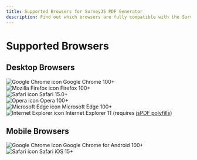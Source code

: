 ```yaml
---
title: Supported Browsers for SurveyJS PDF Generator
description: Find out which browsers are fully compatible with the SurveyJS PDF Generator library. Ensure optimal performance and user experience with this list of supported browsers for seamless rendering of your surveys and forms as PDF files.
---
```


# Supported Browsers

## Desktop Browsers

<div class="v2-class---documentation-page__supported-browsers"> <img src="images/browser-icons-chrome.svg" alt="Google Chrome icon"> <span>Google Chrome 100+</span> </div>
<div class="v2-class---documentation-page__supported-browsers"> <img src="images/browser-icons-firefox.svg" alt="Mozilla Firefox icon"> <span>Firefox 100+</span> </div>     
<div class="v2-class---documentation-page__supported-browsers"> <img src="images/browser-icons-safari.svg" alt="Safari icon"> <span>Safari 15.0+</span> </div>
<div class="v2-class---documentation-page__supported-browsers"> <img src="images/browser-icons-opera.svg" alt="Opera icon"> <span>Opera 100+</span> </div>
<div class="v2-class---documentation-page__supported-browsers"> <img src="images/browser-icons-edge.svg" alt="Microsoft Edge icon"> <span>Microsoft Edge 100+</span> </div>
<div class="v2-class---documentation-page__supported-browsers"> <img src="images/browser-icons-ie.svg" alt="Internet Explorer icon"> <span>Internet Explorer 11 (requires <a href="https://github.com/parallax/jsPDF?tab=readme-ov-file#polyfills" target="_blank">jsPDF polyfills</a>)</span> </div>

## Mobile Browsers

<div class="v2-class---documentation-page__supported-browsers"> <img src="images/browser-icons-chrome.svg" alt="Google Chrome icon"> <span>Google Chrome for Android 100+</span> </div>       
<div class="v2-class---documentation-page__supported-browsers"> <img src="images/browser-icons-safari.svg" alt="Safari icon"> <span>Safari iOS 15+</span> </div>